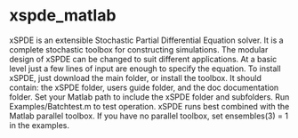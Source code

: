 # xspde_matlab

xSPDE is an extensible Stochastic Partial Differential Equation solver. 
It is a complete stochastic toolbox for constructing simulations.
The modular design of xSPDE can be changed to suit different applications.
At a basic level just a few lines of input are enough to specify the equation.
To install xSPDE, just download the main folder, or install the toolbox.
It should contain: the xSPDE folder, users guide folder, and the doc documentation folder. 
Set your Matlab path to include the  xSPDE folder and subfolders.
Run Examples/Batchtest.m to test operation.
xSPDE runs best combined with the Matlab parallel toolbox.
If you have no parallel toolbox, set ensembles(3) = 1 in the examples.
